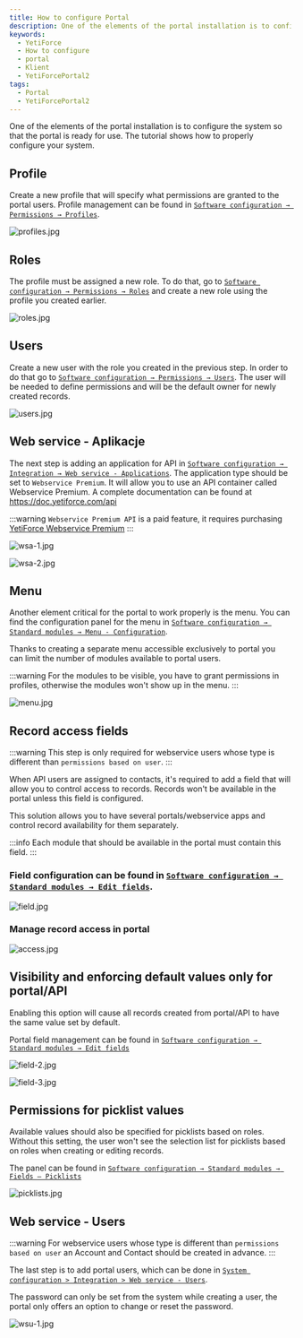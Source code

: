 ```yaml
---
title: How to configure Portal
description: One of the elements of the portal installation is to configure the system so that the portal is ready for use.
keywords:
  - YetiForce
  - How to configure
  - portal
  - Klient
  - YetiForcePortal2
tags:
  - Portal
  - YetiForcePortal2
---
```


One of the elements of the portal installation is to configure the system so that the portal is ready for use. The tutorial shows how to properly configure your system.

## Profile

Create a new profile that will specify what permissions are granted to the portal users. Profile management can be found in [`Software configuration → Permissions → Profiles`](/administrator-guides/permissions/profiles/).

![profiles.jpg](profiles.jpg)

## Roles

The profile must be assigned a new role. To do that, go to [`Software configuration → Permissions → Roles`](/administrator-guides/permissions/roles/) and create a new role using the profile you created earlier.

![roles.jpg](roles.jpg)

## Users

Create a new user with the role you created in the previous step. In order to do that go to [`Software configuration → Permissions → Users`](/administrator-guides/permissions/users/). The user will be needed to define permissions and will be the default owner for newly created records.

![users.jpg](users.jpg)

## Web service - Aplikacje

The next step is adding an application for API in [`Software configuration → Integration → Web service - Applications`](/administrator-guides/integration/webservice-apps/). The application type should be set to `Webservice Premium`. It will allow you to use an API container called Webservice Premium. A complete documentation can be found at https://doc.yetiforce.com/api

:::warning
`Webservice Premium API` is a paid feature, it requires purchasing [YetiForce Webservice Premium](https://yetiforce.com/en/yetiforce-webservice-premium)
:::

![wsa-1.jpg](wsa-1.jpg)

![wsa-2.jpg](wsa-2.jpg)

## Menu

Another element critical for the portal to work properly is the menu. You can find the configuration panel for the menu in [`Software configuration → Standard modules → Menu - Configuration`](/administrator-guides/standard-modules/menu/).

Thanks to creating a separate menu accessible exclusively to portal you can limit the number of modules available to portal users.

:::warning
For the modules to be visible, you have to grant permissions in profiles, otherwise the modules won't show up in the menu.
:::

![menu.jpg](menu.jpg)

## Record access fields

:::warning
This step is only required for webservice users whose type is different than `permissions based on user`.
:::

When API users are assigned to contacts, it's required to add a field that will allow you to control access to records. Records won't be available in the portal unless this field is configured.

This solution allows you to have several portals/webservice apps and control record availability for them separately.

:::info
Each module that should be available in the portal must contain this field.
:::

### Field configuration can be found in [`Software configuration → Standard modules → Edit fields`](/administrator-guides/standard-modules/edit-fields/).

![field.jpg](field.jpg)

### Manage record access in portal

![access.jpg](access.jpg)

## Visibility and enforcing default values only for portal/API

Enabling this option will cause all records created from portal/API to have the same value set by default.

Portal field management can be found in [`Software configuration → Standard modules → Edit fields`](/administrator-guides/standard-modules/edit-fields/)

![field-2.jpg](field-2.jpg)

![field-3.jpg](field-3.jpg)

## Permissions for picklist values

Available values should also be specified for picklists based on roles. Without this setting, the user won't see the selection list for picklists based on roles when creating or editing records.

The panel can be found in [`Software configuration → Standard modules → Fields – Picklists`](/administrator-guides/standard-modules/fields-picklists/)

![picklists.jpg](picklists.jpg)

## Web service - Users

:::warning
For webservice users whose type is different than `permissions based on user` an Account and Contact should be created in advance.
:::

The last step is to add portal users, which can be done in [`System configuration > Integration > Web service - Users`](/administrator-guides/integration/webservice-users/).

The password can only be set from the system while creating a user, the portal only offers an option to change or reset the password.

![wsu-1.jpg](wsu-1.jpg)
